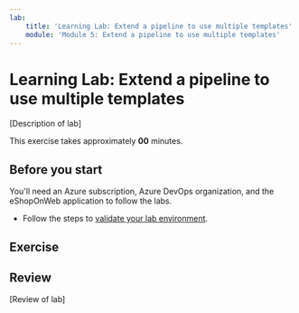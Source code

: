 ```yaml
---
lab:
    title: 'Learning Lab: Extend a pipeline to use multiple templates'
    module: 'Module 5: Extend a pipeline to use multiple templates'
---
```


# Learning Lab: Extend a pipeline to use multiple templates

[Description of lab]

This exercise takes approximately **00** minutes.

## Before you start

You'll need an Azure subscription, Azure DevOps organization, and the eShopOnWeb application to follow the labs.

- Follow the steps to [validate your lab environment](APL2001_M00_Validate_Lab_Environment.md).

## Exercise

## Review

[Review of lab]
